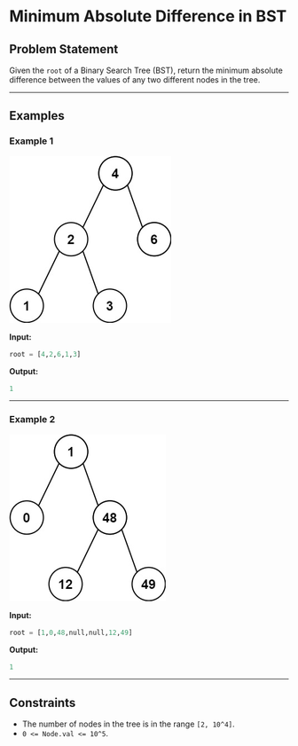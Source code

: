 # Minimum Absolute Difference in BST

## Problem Statement

Given the `root` of a Binary Search Tree (BST), return the minimum absolute difference between the values of any two different nodes in the tree.

---

## Examples

### Example 1
![alt text](image.png)

**Input:**
```python
root = [4,2,6,1,3]
```

**Output:**
```python
1
```

---

### Example 2
![alt text](image-1.png)

**Input:**
```python
root = [1,0,48,null,null,12,49]
```

**Output:**
```python
1
```

---

## Constraints

- The number of nodes in the tree is in the range `[2, 10^4]`.
- `0 <= Node.val <= 10^5`.
